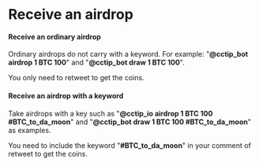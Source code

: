 # Receive an airdrop

#### Receive an ordinary airdrop

Ordinary airdrops do not carry with a keyword. For example: "**@cctip\_bot airdrop 1 BTC 100**" and "**@cctip\_bot draw 1 BTC 100**".

You only need to retweet to get the coins.

#### Receive an airdrop with a keyword

Take airdrops with a key such as "**@cctip\_io airdrop 1 BTC 100 \#BTC\_to\_da\_moon**" and "**@cctip\_bot draw 1 BTC 100 \#BTC\_to\_da\_moon**" as examples.

You need to include the keyword "**\#BTC\_to\_da\_moon**" in your comment of retweet to get the coins.

